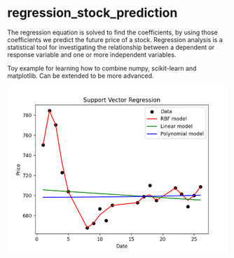 # regression_stock_prediction

The regression equation is solved to find the coefficients, by using those coefficients we predict the future price of a stock.
Regression analysis is a statistical tool for investigating the relationship between a dependent or response variable and one or more independent variables.

Toy example for learning how to combine numpy, scikit-learn and matplotlib. Can be extended to be more advanced.

![SVR](plots/svr.png)